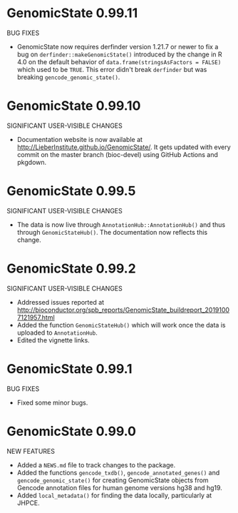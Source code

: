 # GenomicState 0.99.11

BUG FIXES

* GenomicState now requires derfinder version 1.21.7 or newer to fix a bug
on `derfinder::makeGenomicState()` introduced by the change in R 4.0 on the
default behavior of `data.frame(stringsAsFactors = FALSE)` which used to be
`TRUE`. This error didn't break `derfinder` but was breaking
`gencode_genomic_state()`.

# GenomicState 0.99.10

SIGNIFICANT USER-VISIBLE CHANGES

* Documentation website is now available at
http://LieberInstitute.github.io/GenomicState/. It gets updated with every
commit on the master branch (bioc-devel) using GitHub Actions and pkgdown.


# GenomicState 0.99.5

SIGNIFICANT USER-VISIBLE CHANGES

* The data is now live through `AnnotationHub::AnnotationHub()` and thus through
`GenomicStateHub()`. The documentation now reflects this change.

# GenomicState 0.99.2

SIGNIFICANT USER-VISIBLE CHANGES

* Addressed issues reported at http://bioconductor.org/spb_reports/GenomicState_buildreport_20191007121957.html
* Added the function `GenomicStateHub()` which will work once the data is
uploaded to `AnnotationHub`.
* Edited the vignette links.

# GenomicState 0.99.1

BUG FIXES

* Fixed some minor bugs.

# GenomicState 0.99.0

NEW FEATURES

* Added a `NEWS.md` file to track changes to the package.
* Added the functions `gencode_txdb()`, `gencode_annotated_genes()` and
`gencode_genomic_state()` for creating GenomicState objects from Gencode
annotation files for human genome versions hg38 and hg19.
* Added `local_metadata()` for finding the data locally, particularly at
JHPCE.

